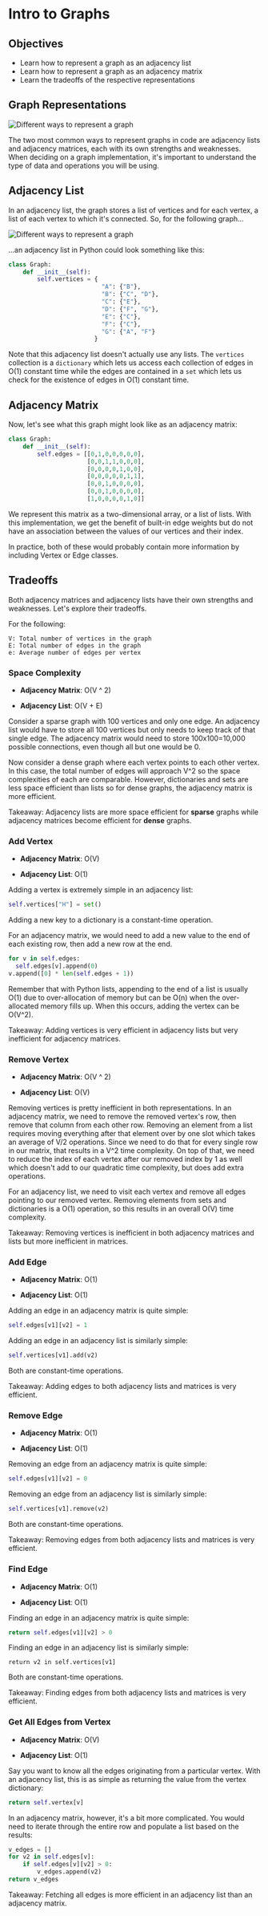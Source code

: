 # Intro to Graphs

## Objectives

- Learn how to represent a graph as an adjacency list
- Learn how to represent a graph as an adjacency matrix
- Learn the tradeoffs of the respective representations

## Graph Representations

![Different ways to represent a graph](img/representations.PNG)

The two most common ways to represent graphs in code are adjacency lists and adjacency matrices, each with its own strengths and weaknesses. When deciding on a graph implementation, it's important to understand the type of data and operations you will be using.

## Adjacency List

In an adjacency list, the graph stores a list of vertices and for each vertex, a list of each vertex to which it's connected. So, for the following graph...

![Different ways to represent a graph](img/sample-graph.PNG)

...an adjacency list in Python could look something like this:

```python
class Graph:
    def __init__(self):
        self.vertices = {
                          "A": {"B"},
                          "B": {"C", "D"},
                          "C": {"E"},
                          "D": {"F", "G"},
                          "E": {"C"},
                          "F": {"C"},
                          "G": {"A", "F"}
                        }
```

Note that this adjacency list doesn't actually use any lists. The `vertices` collection is a `dictionary` which lets us access each collection of edges in O(1) constant time while the edges are contained in a `set` which lets us check for the existence of edges in O(1) constant time.

## Adjacency Matrix

Now, let's see what this graph might look like as an adjacency matrix:

```python
class Graph:
    def __init__(self):
        self.edges = [[0,1,0,0,0,0,0],
                      [0,0,1,1,0,0,0],
                      [0,0,0,0,1,0,0],
                      [0,0,0,0,0,1,1],
                      [0,0,1,0,0,0,0],
                      [0,0,1,0,0,0,0],
                      [1,0,0,0,0,1,0]]
```

We represent this matrix as a two-dimensional array, or a list of lists. With this implementation, we get the benefit of built-in edge weights but do not have an association between the values of our vertices and their index.

In practice, both of these would probably contain more information by including Vertex or Edge classes.

## Tradeoffs

Both adjacency matrices and adjacency lists have their own strengths and weaknesses. Let's explore their tradeoffs.

For the following:

```
V: Total number of vertices in the graph
E: Total number of edges in the graph
e: Average number of edges per vertex
```

### Space Complexity

- **Adjacency Matrix**: O(V ^ 2)

- **Adjacency List**: O(V + E)

Consider a sparse graph with 100 vertices and only one edge. An adjacency list would have to store all 100 vertices but only needs to keep track of that single edge. The adjacency matrix would need to store 100x100=10,000 possible connections, even though all but one would be 0.

Now consider a dense graph where each vertex points to each other vertex. In this case, the total number of edges will approach V^2 so the space complexities of each are comparable. However, dictionaries and sets are less space efficient than lists so for dense graphs, the adjacency matrix is more efficient.

Takeaway: Adjacency lists are more space efficient for **sparse** graphs while adjacency matrices become efficient for **dense** graphs.

### Add Vertex

- **Adjacency Matrix**: O(V)

- **Adjacency List**: O(1)

Adding a vertex is extremely simple in an adjacency list:

```Python
self.vertices["H"] = set()
```

Adding a new key to a dictionary is a constant-time operation.

For an adjacency matrix, we would need to add a new value to the end of each existing row, then add a new row at the end.

```Python
for v in self.edges:
  self.edges[v].append(0)
v.append([0] * len(self.edges + 1))
```

Remember that with Python lists, appending to the end of a list is usually O(1) due to over-allocation of memory but can be O(n) when the over-allocated memory fills up. When this occurs, adding the vertex can be O(V^2).

Takeaway: Adding vertices is very efficient in adjacency lists but very inefficient for adjacency matrices.

### Remove Vertex

- **Adjacency Matrix**: O(V ^ 2)

- **Adjacency List**: O(V)

Removing vertices is pretty inefficient in both representations. In an adjacency matrix, we need to remove the removed vertex's row, then remove that column from each other row. Removing an element from a list requires moving everything after that element over by one slot which takes an average of V/2 operations. Since we need to do that for every single row in our matrix, that results in a V^2 time complexity. On top of that, we need to reduce the index of each vertex after our removed index by 1 as well which doesn't add to our quadratic time complexity, but does add extra operations.

For an adjacency list, we need to visit each vertex and remove all edges pointing to our removed vertex. Removing elements from sets and dictionaries is a O(1) operation, so this results in an overall O(V) time complexity.

Takeaway: Removing vertices is inefficient in both adjacency matrices and lists but more inefficient in matrices.

### Add Edge

- **Adjacency Matrix**: O(1)

- **Adjacency List**: O(1)

Adding an edge in an adjacency matrix is quite simple:

```Python
self.edges[v1][v2] = 1
```

Adding an edge in an adjacency list is similarly simple:

```Python
self.vertices[v1].add(v2)
```

Both are constant-time operations.

Takeaway: Adding edges to both adjacency lists and matrices is very efficient.

### Remove Edge

- **Adjacency Matrix**: O(1)

- **Adjacency List**: O(1)

Removing an edge from an adjacency matrix is quite simple:

```Python
self.edges[v1][v2] = 0
```

Removing an edge from an adjacency list is similarly simple:

```Python
self.vertices[v1].remove(v2)
```

Both are constant-time operations.

Takeaway: Removing edges from both adjacency lists and matrices is very efficient.

### Find Edge

- **Adjacency Matrix**: O(1)

- **Adjacency List**: O(1)

Finding an edge in an adjacency matrix is quite simple:

```Python
return self.edges[v1][v2] > 0
```

Finding an edge in an adjacency list is similarly simple:

```
return v2 in self.vertices[v1]
```

Both are constant-time operations.

Takeaway: Finding edges from both adjacency lists and matrices is very efficient.

### Get All Edges from Vertex

- **Adjacency Matrix**: O(V)

- **Adjacency List**: O(1)

Say you want to know all the edges originating from a particular vertex. With an adjacency list, this is as simple as returning the value from the vertex dictionary:

```Python
return self.vertex[v]
```

In an adjacency matrix, however, it's a bit more complicated. You would need to iterate through the entire row and populate a list based on the results:

```Python
v_edges = []
for v2 in self.edges[v]:
    if self.edges[v][v2] > 0:
        v_edges.append(v2)
return v_edges
```

Takeaway: Fetching all edges is more efficient in an adjacency list than an adjacency matrix.
